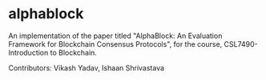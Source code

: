 # alphablock

An implementation of the paper titled "AlphaBlock: An Evaluation Framework for Blockchain Consensus Protocols", for the course, CSL7490-Introduction to Blockchain.

Contributors: Vikash Yadav, Ishaan Shrivastava